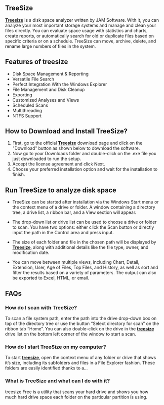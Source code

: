 ## TreeSize

**[Treesize](https://tree-size.github.io/)** is a disk space analyzer written by JAM Software. With it, you can analyze your most important storage systems and manage and clean your files directly. You can evaluate space usage with statistics and charts, create reports, or automatically search for old or duplicate files based on specific criteria or on a schedule. TreeSize can move, archive, delete, and rename large numbers of files in the system.



## Features of treesize

* Disk Space Management & Reporting
* Versatile File Search
* Perfect Integration With the Windows Explorer
* File Management and Disk Cleanup
* Exporting
* Customized Analyses and Views
* Scheduled Scans
* Multithreading
* NTFS Support




## How to Download and Install TreeSize?
1. First, go to the official **[Treesize](https://tree-size.github.io/)** download page and click on the "Download" button as shown below to download the software.
2. Now go to your Downloads folder and double-click on the .exe file you just downloaded to run the setup.
3. Accept the license agreement and click Next.
4. Choose your preferred installation option and wait for the installation to finish.




## Run TreeSize to analyze disk space

* TreeSize can be started after installation via the Windows Start menu or the context menu of a drive or folder. A window containing a directory tree, a drive list, a ribbon bar, and a View section will appear.

* The drop-down list or drive list can be used to choose a drive or folder to scan. You have two options: either click the Scan button or directly input the path in the Control area and press input.

* The size of each folder and file in the chosen path will be displayed by **[Treesize](https://tree-size.github.io/)**, along with additional details like the file type, owner, and modification date.

* You can move between multiple views, including Chart, Detail, Extension, User, Age of Files, Top Files, and History, as well as sort and filter the results based on a variety of parameters. The output can also be exported to Excel, HTML, or email.



## FAQs


### How do I scan with TreeSize?
To scan a file system path, enter the path into the drive drop-down box on top of the directory tree or use the button “Select directory for scan” on the ribbon tab “Home”. You can also double-click on the drive in the **[treesize](https://tree-size.github.io/)** drive list on the bottom left corner of the window to start a scan.

### How do I start TreeSize on my computer?
To start **[treesize](https://tree-size.github.io/)**, open the context menu of any folder or drive that shows it’s size, including its subfolders and files in a File Explorer fashion. These folders are easily identified thanks to a…

### What is TreeSize and what can I do with it?
treesize Free is a utility that scans your hard drive and shows you how much hard drive space each folder on the particular partition is using.



